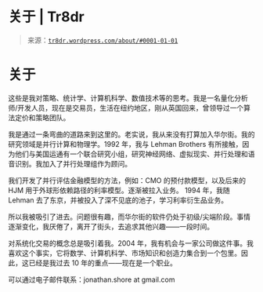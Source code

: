 <!--yml

类别: 未分类

日期: 2024-05-18 15:29:01

-->

# 关于 | Tr8dr

> 来源：[`tr8dr.wordpress.com/about/#0001-01-01`](https://tr8dr.wordpress.com/about/#0001-01-01)

# 关于

这些是我对策略、统计学、计算机科学、数值技术等的思考。我是一名量化分析师/开发人员，现在是交易员，生活在纽约地区，刚从英国回来，曾领导过一个算法定价和策略团队。

我是通过一条弯曲的道路来到这里的。老实说，我从来没有打算加入华尔街。我的研究领域是并行计算和物理学。1992 年，我与 Lehman Brothers 有所接触，因为他们与美国运通有一个联合研究小组，研究神经网络、虚拟现实、并行处理和语音识别。我加入了并行处理组作为顾问。

我们开发了并行评估金融模型的方法，例如：CMO 的预付款模型，以及后来的 HJM 用于外球形依赖路径的利率模型。逐渐被拉入业务。 1994 年，我随 Lehman 去了东京，并被投入了深不见底的池子，学习利率衍生品业务。

所以我被吸引了进去。问题很有趣，而华尔街的软件仍处于初级/尖端阶段。事情逐渐变化，我厌倦了，离开了街头，去追求其他兴趣——一段时间。

对系统化交易的概念总是吸引着我。2004 年，我有机会与一家公司做这件事。我喜欢这个事实，它将数学、计算机科学、市场知识和创造力集合到一个包里。因此，这已经是我过去 10 年的重点——现在是一个职业。

可以通过电子邮件联系：jonathan.shore at gmail.com
